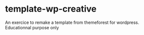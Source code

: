 # template-wp-creative
An exercice to remake a template from themeforest for wordpress. Educationnal purpose only
